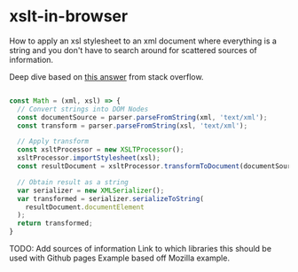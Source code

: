 # xslt-in-browser
How to apply an xsl stylesheet to an xml document where everything is a string and you don't have to search around for scattered sources of information. 

Deep dive based on [this answer](https://stackoverflow.com/a/36786053) from stack overflow.



```javascript

const Math = (xml, xsl) => {
  // Convert strings into DOM Nodes
  const documentSource = parser.parseFromString(xml, 'text/xml');
  const transform = parser.parseFromString(xsl, 'text/xml');

  // Apply transform
  const xsltProcessor = new XSLTProcessor();
  xsltProcessor.importStylesheet(xsl);
  const resultDocument = xsltProcessor.transformToDocument(documentSource);

  // Obtain result as a string
  var serializer = new XMLSerializer();
  var transformed = serializer.serializeToString(
    resultDocument.documentElement
  );
  return transformed;
}
```

TODO:
Add sources of information
Link to which libraries this should be used with 
Github pages
Example based off Mozilla example.
